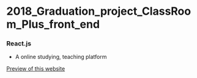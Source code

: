 # 2018_Graduation_project_ClassRoom_Plus_front_end

### React.js

- A online studying, teaching platform

[Preview of this website](./Preview.pdf)
